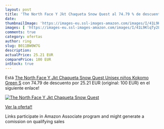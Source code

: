 ```yaml
---
layout: post
title: 'The North Face Y Jkt Chaqueta Snow Quest al 74.79 % de descuento'
date: 
thumbnailImage: 'https://images-eu.ssl-images-amazon.com/images/I/41L9KlqTy2L._SL200_.jpg'
images: [ 'https://images-eu.ssl-images-amazon.com/images/I/41L9KlqTy2L._SL200_.jpg' ]
comments: true
category: ofertas
author: ring
slug: B011BW0W7G
description:
actualPrice: 25.21 EUR
comparePrice: 100 EUR
inStock: true
---
```


Está [The North Face Y Jkt Chaqueta Snow Quest  Unisex niños  Kokomo Green  S](https://www.amazon.es/dp/B011BW0W7G/?tag=tolees-21) con 74.79 de descuento por 25.21 EUR (original: 100 EUR) en el siguiente enlace!

[![The North Face Y Jkt Chaqueta Snow Quest](https://images-eu.ssl-images-amazon.com/images/I/41L9KlqTy2L._SL200_.jpg)](https://www.amazon.es/dp/B011BW0W7G/?tag=tolees-21)

[Ver la oferta!!](https://www.amazon.es/dp/B011BW0W7G/?tag=tolees-21)

Links participate in Amazon Associate program and might generate a comission on qualifying sales


